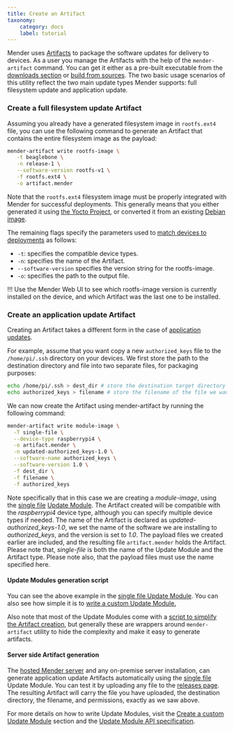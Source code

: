 ```yaml
---
title: Create an Artifact
taxonomy:
    category: docs
    label: tutorial
---
```


Mender uses [Artifacts](../../02.Overview/03.Artifact/docs.md) to package the
software updates for delivery to devices. As a user you manage the Artifacts
with the help of the `mender-artifact` command. You can get it either as a pre-built
executable from the [downloads section](../../09.Downloads)
or [build from sources](https://github.com/mendersoftware/mender-artifact?target=_blank).
The two basic usage scenarios of this utility reflect the two main update types
Mender supports: full filesystem update and application update.

### Create a full filesystem update Artifact

Assuming you already have a generated filesystem image in `rootfs.ext4` file,
you can use the following command to generate an Artifact that contains the entire filesystem image as the payload:

```bash
mender-artifact write rootfs-image \
   -t beaglebone \
   -n release-1 \
   --software-version rootfs-v1 \
   -f rootfs.ext4 \
   -o artifact.mender
```

Note that the `rootfs.ext4` filesystem image must be properly integrated with Mender for successful deployments. This generally means that you either generated it using [the Yocto Project](../../05.System-updates-Yocto-Project/03.Build-for-demo/docs.md), or converted it from an existing
[Debian image](../../04.System-updates-Debian-family/02.Convert-a-Mender-Debian-image/docs.md).

The remaining flags specify the parameters used to [match devices to deployments](../../02.Overview/05.Deployment/docs.md#Algorithm-for-selecting-the-Deployment-for-the-Device) as follows:
* `-t`: specifies the compatible device types.
* `-n`: specifies the name of the Artifact.
* `--software-version` specifies the version string for the rootfs-image.
* `-o`: specifies the path to the output file.

!!! Use the Mender Web UI to see which rootfs-image version is currently installed on the device, and which Artifact was the last one to be installed.

### Create an application update Artifact

Creating an Artifact takes a different form in the case of [application updates](../../02.Overview/01.Introduction/docs.md#Application-updates).

For example, assume that you want copy a new `authorized_keys` file to the `/home/pi/.ssh`
directory on your devices. We first store the path to the destination directory and file into two separate files, for packaging purposes:

```bash
echo /home/pi/.ssh > dest_dir # store the destination target directory
echo authorized_keys > filename # store the filename of the file we want to update
```

We can now create the Artifact using mender-artifact by running the following command:

```bash
mender-artifact write module-image \
  -T single-file \
  --device-type raspberrypi4 \
  -o artifact.mender \
  -n updated-authorized_keys-1.0 \
  --software-name authorized_keys \
  --software-version 1.0 \
  -f dest_dir \
  -f filename \
  -f authorized_keys
```

Note specifically that in this case we are creating a *module-image*, using the [single file](https://hub.mender.io/t/single-file/486/26?target=_blank) [Update Module](../../06.Artifact-creation/08.Create-a-custom-Update-Module/docs.md). The Artifact created will be compatible with the *raspberrypi4* device type, although you can specify multiple device types if needed. The name of the Artifact is declared as *updated-authorized_keys-1.0*, we set the name of the software we are installing to *authorized_keys*, and the version is set to *1.0*. The payload files we created earlier are included, and the resulting file `artifact.mender` holds the Artifact. Please note that, _single-file_ is both the name of the Update Module and the Artifact type. Please note also, that the payload files must use the name specified here.

#### Update Modules generation script

<!--AUTOVERSION: "mendersoftware/mender/blob/%/support"/mender-->
You can see the above example in the [single file Update Module](https://hub.mender.io/t/single-file/486?target=_blank). You can also see how simple it is to [write a custom Update Module.](https://github.com/mendersoftware/mender/blob/2.5.0-build1/support/modules/single-file?target=_blank)

<!--AUTOVERSION: "mendersoftware/mender/blob/%/support"/mender-->
Also note that most of the Update Modules come with a [script to simplify the Artifact creation](https://github.com/mendersoftware/mender/blob/2.5.0-build1/support/modules-artifact-gen/single-file-artifact-gen?target=_blank), but generally these are wrappers around `mender-artifact` utility to hide the complexity and make it easy to generate artifacts.

#### Server side Artifact generation

The [hosted Mender server](https://hosted.mender.io?target=_blank) and any on-premise server installation, can generate application update Artifacts automatically using the [single file](https://hub.mender.io/t/single-file/486?target=_blank)
Update Module. You can test it by uploading any file to the [releases page](https://hosted.mender.io/ui/#/releases?target=_blank). The resulting Artifact
will carry the file you have uploaded, the destination
directory, the filename, and permissions, exactly as we saw above.

<!--AUTOVERSION: "mendersoftware/mender/blob/%/Documentation"/mender-->
For more details on how to write Update Modules, visit the [Create a custom Update Module](../08.Create-a-custom-Update-Module/docs.md) section and the [Update Module API specification](https://github.com/mendersoftware/mender/blob/2.5.0-build1/Documentation/update-modules-v3-file-api.md?target=_blank).
